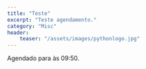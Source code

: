 ```yaml
---
title: "Teste"
excerpt: "Teste agendamento."
category: "Misc"
header:
    teaser: "/assets/images/pythonlogo.jpg"
---
```


Agendado para às 09:50.
